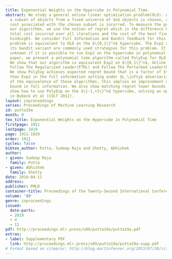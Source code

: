 ```yaml
---
title: Exponential Weights on the Hypercube in Polynomial Time
abstract: We study a general online linear optimization problem(OLO). At each round,
  a subset of objects from a fixed universe of $n$ objects is chosen, and a linear
  cost associated with the chosen subset is incurred. To measure the performance of
  our algorithms, we use the notion of regret which is the difference between the
  total cost incurred over all iterations and the cost of the best fixed subset in
  hindsight. We consider Full Information and Bandit feedback for this problem. This
  problem is equivalent to OLO on the $\{0,1\}^n$ hypercube. The Exp2 algorithm and
  its bandit variant are commonly used strategies for this problem. It was previously
  unknown if it is possible to run Exp2 on the hypercube in polynomial time.  In this
  paper, we present a polynomial time algorithm called PolyExp for OLO on the hypercube.
  We show that our algorithm is equivalent Exp2 on $\{0,1\}^n$, Online Mirror Descent(OMD),
  Follow The Regularized Leader(FTRL) and Follow The Perturbed Leader(FTPL) algorithms.
  We show PolyExp achieves expected regret bound that is a factor of $\sqrt{n}$ better
  than Exp2 in the full information setting under $L_\infty$ adversarial losses. Because
  of the equivalence of these algorithms, this implies an improvement on Exp2’s regret
  bound in full information. We also show matching regret lower bounds. Finally, we
  show how to use PolyExp on the $\{-1,+1\}^n$ hypercube, solving an open problem
  in Bubeck et al (COLT 2012).
layout: inproceedings
series: Proceedings of Machine Learning Research
id: putta19a
month: 0
tex_title: Exponential Weights on the Hypercube in Polynomial Time
firstpage: 1911
lastpage: 1919
page: 1911-1919
order: 1911
cycles: false
bibtex_author: Putta, Sudeep Raja and Shetty, Abhishek
author:
- given: Sudeep Raja
  family: Putta
- given: Abhishek
  family: Shetty
date: 2019-04-11
address: 
publisher: PMLR
container-title: Proceedings of the Twenty-Second International Conference on Artificial Intelligence and Statistics
volume: '89'
genre: inproceedings
issued:
  date-parts:
  - 2019
  - 4
  - 11
pdf: http://proceedings.mlr.press/v89/putta19a/putta19a.pdf
extras:
- label: Supplementary PDF
  link: http://proceedings.mlr.press/v89/putta19a/putta19a-supp.pdf
# Format based on citeproc: http://blog.martinfenner.org/2013/07/30/citeproc-yaml-for-bibliographies/
---
```

